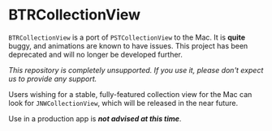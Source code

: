 BTRCollectionView
=================

`BTRCollectionView` is a port of `PSTCollectionView` to the Mac. It is **quite** buggy, and animations are known to have issues. This project has been deprecated and will no longer be developed further.

*This repository is completely unsupported. If you use it, please don't expect us to provide any support.*

Users wishing for a stable, fully-featured collection view for the Mac can look for `JNWCollectionView`, which will be released in the near future.

Use in a production app is ***not advised at this time***.
